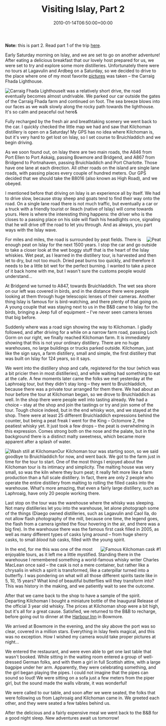 ﻿---
title: Visiting Islay, Part 2
date: 2010-01-14T06:50:00+00:00
---
**Note:** this is part 2. Read part 1 of the trip [here](/2010/01/visiting-islay-part-1/).

Early Saturday morning on Islay, and we are set to go on another adventure! After eating a delicious breakfast that our lovely host prepared for us, we were set to try and explore some more distilleries. Unfortunately there were no tours at Lagavulin and Ardbeg on a Saturday, so we decided to drive to the place where one of my most favorite [pictures](http://www.islayinfo.com/islay-pictures-wallpaper/kilnaughton_bay_1280x859.html) was taken &#8211; the Carraig Fhada Lighthouse.

<!-- more -->

[<img style="display: inline; margin-left: 0px; margin-right: 0px; border: 0px;" title="Carraig Fhada Lighthouse" src="http://i0.wp.com/hmemcpy.com/wp-content/uploads/2010/09/Scotland001_thumb.jpg?resize=260%2C155" border="0" alt="Carraig Fhada Lighthouse" align="left" data-recalc-dims="1" />](http://i1.wp.com/hmemcpy.com/wp-content/uploads/2010/09/Scotland001.jpg) It was a relatively short drive, the road eventually becomes almost undrivable. We parked our car outside the gates of the Carraig Fhada farm and continued on foot. The sea breeze blows into our faces as we walk slowly along the rocky path towards the lighthouse. It's so calm and peaceful out here&

Fully recharged by the fresh air and breathtaking scenery we went back to the car. I quickly checked the little map we had and saw that Kilchoman distillery is open on a Saturday! My GPS has no idea where Kilchoman is, but it's very hard to get lost on Islay, so I set course to Bruichladdich and we begin driving.

As we soon found out, on Islay there are two main roads, the A846 from Port Ellen to Port Askaig, passing Bowmore and Bridgend, and A867 from Bridgend to Portnahaven, passing Bruichladdich and Port Charlotte. Those have one lane at each direction. All other roads on the island are single lane roads, with passing places every couple of hundred meters. Our GPS decided that we should take the B8016 (also known as High Road), and we obeyed.

I mentioned before that driving on Islay is an experience all by itself. We had to drive slow, because stray sheep and goats tend to find their way onto the road. On a single lane road there is not much traffic, but eventually a car or a truck with a friendly tourist or Ileach (native of Islay) will come towards yours. Here is where the interesting thing happens: the driver who is the closes to a passing place on his side will flash his headlights once, signaling that he will drive off the road to let you through. And as always, you part ways with the Islay wave.

[<img style="display: inline; margin-left: 0px; margin-right: 0px; border: 0px;" title="Peat" src="http://i0.wp.com/hmemcpy.com/wp-content/uploads/2010/09/Scotland002_thumb.jpg?resize=260%2C155" border="0" alt="Peat" align="right" data-recalc-dims="1" />](http://i0.wp.com/hmemcpy.com/wp-content/uploads/2010/09/Scotland002.jpg) For miles and miles, the road is surrounded by peat fields. There is enough peat on Islay for the next 1500 years. I stop the car and go outside to take a closer look at the wet boggy stuff that is the heart of the Islay whiskies. Wet peat, as I learned in the distillery tour, is harvested and then let to dry, but not too much. Dried peat burns too quickly, and therefore it needs to be a little bit wet for the perfect burning. I wanted to take a piece of it back home with me, but I wasn't sure the customs people would understand&#8230;

At Bridgend we turned to A847, towards Bruichladdich. The wet sea shore on our left was covered in birds, and in the distance there were people looking at them through huge telescopic lenses of their cameras. Another thing Islay is famous for is bird-watching, and there plenty of that going on. A young couple that was staying next to us in the B&B came to Islay for the birds, bringing a Jeep full of equipment &#8211; I've never seen camera lenses that big before.

Suddenly where was a road sign showing the way to Kilchoman. I gladly followed, and after driving for a while on a narrow farm road, passing Loch Gorm on our right, we finally reached Kilchoman farm. It is immediately showing that this is not your ordinary distillery. There are no huge warehouses, no large buildings or trucks parked outside. Kilchoman, just like the sign says, a farm distillery, small and simple, the first distillery that was built on Islay for 124 years, so it says.

We went into the distillery shop and cafe, registered for the tour (which was a bit pricier then in most distilleries), and while waiting had something to eat at the cafe. A few moments later came the folks we met yesterday at the Laphroaig tour, but they didn't stay long &#8211; they went to Bruichladdich, because there was a private tour arranged for them there. We had about an hour before the tour at Kilchoman began, so we drove to Bruichladdich as well. In the shop there were people well into tasting already. We had a choice &#8211; stay at the shop and join the tastings or try and join some of the tour. Tough choice indeed, but in the end whisky won, and we stayed at the shop. There were at least 25 different Bruichladdich expressions behind the counter, but being a peat freak I went for the King &#8211; Octomore 2, the peatiest whisky yet. It just took a few drops &#8211; the peat is overwhelming in this expression. Comes strong both on the nose and the palate, but in the background there is a distinct malty sweetness, which became more apparent after a splash of water.

[<img style="display: inline; margin-left: 0px; margin-right: 0px; border: 0px;" title="Wash still at Kilchoman" src="http://i1.wp.com/hmemcpy.com/wp-content/uploads/2010/09/Scotland003_thumb.jpg?resize=200%2C260" border="0" alt="Wash still at Kilchoman" align="left" data-recalc-dims="1" />](http://i1.wp.com/hmemcpy.com/wp-content/uploads/2010/09/Scotland003.jpg) Our Kilchoman tour was starting soon, so we said goodbye to Bruichladdich for now, and went back. We got to the farm just in time for the tour to start. One of the most things I enjoyed about the Kilchoman tour is its intimacy and simplicity. The malting house was very small, so was the kiln where they burn peat; it really felt more like a farm production than a full scale distillery. In fact, there are only 2 people who operate the entire distillery from malting to rolling the filled casks into the warehouse. What's more amazing, that even a fairly large distillery, such as Laphroaig, have only 20 people working there.

Last stop on the tour was the warehouse where the whisky was sleeping. Not many distilleries let you into the warehouse, let alone photograph some of the things (Diaego owned distilleries, such as Lagavulin and Caol Ila, do not allow flash photography of the mill, because one time, the legend goes, the flash from a camera ignited the flour hovering in the air, and there was a big fire). In the warehouse there was the famous first cask filled in 2005, as well as many different types of casks lying around &#8211; from huge sherry casks, to small *blood tub* casks, filled with the young spirit.

[<img style="display: inline; margin-left: 0px; margin-right: 0px; border: 0px;" title="Famous Kilchoman cask #1" src="http://i0.wp.com/hmemcpy.com/wp-content/uploads/2010/09/Scotland004_thumb.jpg?resize=260%2C200" border="0" alt="Famous Kilchoman cask #1" align="right" data-recalc-dims="1" />](http://i1.wp.com/hmemcpy.com/wp-content/uploads/2010/09/Scotland004.jpg) In the end, for me this was one of the most enjoyable tours, as it left me a little mystified. Standing there in the warehouse I remembered something a world-famous whisky writer Charles MacLean once said &#8211; the cask is not a mere container, but rather like a chrysalis in which a spirit is transformed, like a caterpillar turned into a butterfly. I was pondering on what will all those different spirits taste like in 5, 10, 15 years? What kind of beautiful butterflies will they transform into? This was history in the making, and we patiently wait to see the outcome.

After that we came back to the shop to have a sample of the spirit. Departing Kilchoman I bought a miniature bottle of the Inaugural Release of the official 3 year old whisky. The prices at Kilchoman shop were a bit high, but it's all for a great cause. Satisfied, we returned to the B&B to recharge, before going out to dinner at the [Harbour Inn](http://www.harbour-inn.com/) in Bowmore.

We arrived at Bowmore in the evening, and the sky above the port was so clear, covered in a million stars. Everything in Islay feels magical, and this was no exception. How I wished my camera would take proper pictures at night&#8230;

We entered the restaurant, and were even able to get one last table that wasn't booked. While sitting in the waiting room entered a group of well-dressed German folks, and with them a girl in full Scottish attire, with a large bagpipe under her arm. Apparently, they were celebrating something, and the girl began playing the pipes. I could not imagine that the pipes can sound so loud! We were sitting on a sofa just a few meters from the piper girl, but the sound made the walls vibrate, it was wonderful!

We were called to our table, and soon after we were seated, the folks that were following us from Laphroaig and Kilchoman came in. We greeted each other, and they were seated a few tables behind us.

After the delicious and a fairly expensive meal we went back to the B&B for a good night sleep. New adventures await us tomorrow!
